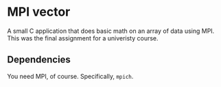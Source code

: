 # MPI vector
A small C application that does basic math on an array of data using MPI. This 
was the final assignment for a univeristy course.

## Dependencies
You need MPI, of course. Specifically, `mpich`.
